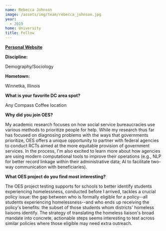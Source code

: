```yaml
---
name: Rebecca Johnson
image: /assets/img/team/rebecca_johnson.jpg
year:
  - 2019
home: University
title: Fellow
---
```


**<a href="https://scholar.princeton.edu/rebeccajohnson">Personal Website</a>**

**Discipline:**

Demography/Sociology

**Hometown:**

Winnetka, Illinois

**What is your favorite DC area spot?**

Any Compass Coffee location

**Why did you join OES?**

My academic research focuses on how social service bureaucracies use various methods to prioritize people for help. While my research thus far has focused on diagnosing problems with the ways that governments prioritize, OES offers a unique opportunity to partner with federal agencies to conduct RCTs aimed at the more equitable provision of government services. In the process, I'm also excited to learn more about how agencies are using modern computational tools to improve their operations (e.g., NLP for better record linkage within their administrative data; AI to facilitate two-way communication with beneficiaries). 

**What OES project do you find most interesting?**

The OES project testing supports for schools to better identify students experiencing homelessness, conducted before I arrived, tackles a crucial policy issue: the gap between who is formally eligible for a policy--all students experiencing homelessness--and who ends up receiving the policy's benefits: the subset of those students whom districts' homeless liaisons identify. The strategy of translating the homeless liaison's broad mandate into concrete, actionable steps seems interesting to test across similar policies where those eligible may need extra outreach.
